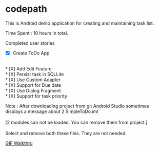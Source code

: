 # codepath

This is Android demo application for creating and maintaining task list.

Time Spent : 10 hours in total.

Completed user stories

* [X] Create ToDo App
<br/>
* [X] Add Edit Feature
<br/>
* [X] Persist task in SQLLite
<br/>
* [X] Use Custom Adapter
<br/>
* [X] Support for Due date
<br/>
* [X] Use Dialog Fragment
<br/>
* [X] Support for task priority
<br/>

Note : After downloading project from git Android Studio sometimes displays a message about 2 SimpleToDo.iml 
<br/><br/>
[2 modules can not be loaded. You can remove them from project.] 
<br/><br/>
Select and remove both these files. They are not needed. 
<br>

[GIF Walkthru](simpletodo.gif)